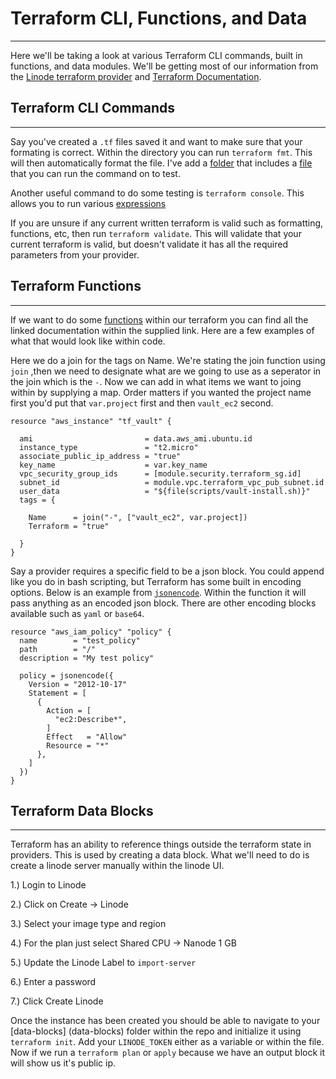 # Terraform CLI, Functions, and Data

---

Here we'll be taking a look at various Terraform CLI commands, built in functions, and data modules. We'll be getting most of our information from the [Linode terraform provider](https://registry.terraform.io/providers/linode/linode/latest/docs) and [Terraform Documentation](https://www.terraform.io/docs/cli/index.html).

## Terraform CLI Commands

---

Say you've created a `.tf` files saved it and want to make sure that your formating is correct. Within the directory you can run `terraform fmt`. This will then automatically format the file. I've add a [folder](bad-format) that includes a [file](bad-format/main.tf) that you can run the command on to test.

Another useful command to do some testing is `terraform console`. This allows you to run various [expressions](https://www.terraform.io/docs/language/expressions/index.html)

If you are unsure if any current written terraform is valid such as formatting, functions, etc, then run `terraform validate`. This will validate that your current terraform is valid, but doesn't validate it has all the required parameters from your provider. 

## Terraform Functions

---

If we want to do some [functions](https://www.terraform.io/language/functions) within our terraform you can find all the linked documentation within the supplied link. Here are a few examples of what that would look like within code.

Here we do a join for the tags on Name. We're stating the join function using `join` ,then we need to designate what are we going to use as a seperator in the join which is the `-`. Now we can add in what items we want to joing within by supplying a map. Order matters if you wanted the project name first you'd put that `var.project` first and then `vault_ec2` second.

```HCL
resource "aws_instance" "tf_vault" {

  ami                         = data.aws_ami.ubuntu.id
  instance_type               = "t2.micro"
  associate_public_ip_address = "true"
  key_name                    = var.key_name
  vpc_security_group_ids      = [module.security.terraform_sg.id]
  subnet_id                   = module.vpc.terraform_vpc_pub_subnet.id
  user_data                   = "${file(scripts/vault-install.sh)}"
  tags = {

    Name      = join("-", ["vault_ec2", var.project])
    Terraform = "true"

  }
}
```

Say a provider requires a specific field to be a json block. You could append like you do in bash scripting, but Terraform has some built in encoding options. Below is an example from [`jsonencode`](https://www.terraform.io/language/functions/jsonencode). Within the function it will pass anything as an encoded json block. There are other encoding blocks available such as `yaml` or `base64`.

```HCL
resource "aws_iam_policy" "policy" {
  name        = "test_policy"
  path        = "/"
  description = "My test policy"

  policy = jsonencode({
    Version = "2012-10-17"
    Statement = [
      {
        Action = [
          "ec2:Describe*",
        ]
        Effect   = "Allow"
        Resource = "*"
      },
    ]
  })
}
```

## Terraform Data Blocks

---

Terraform has an ability to reference things outside the terraform state in providers. This is used by creating a data block. What we'll need to do is create a linode server manually within the linode UI.

1.) Login to Linode

2.) Click on Create -> Linode

3.) Select your image type and region

4.) For the plan just select Shared CPU -> Nanode 1 GB

5.) Update the Linode Label to `import-server`

6.) Enter a password

7.) Click Create Linode

Once the instance has been created you should be able to navigate to your [data-blocks] (data-blocks) folder within the repo and initialize it using `terraform init`. Add your `LINODE_TOKEN` either as a variable or within the file. Now if we run a `terraform plan` or `apply` because we have an output block it will show us it's public ip.